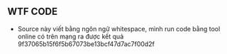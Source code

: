 ## WTF CODE

- Source này viết bằng ngôn ngữ whitespace, mình run code bằng tool online có trên mạng ra được kết quả
  9f37065b15f6f5b67073be13bcf47d7ac7f00d2f